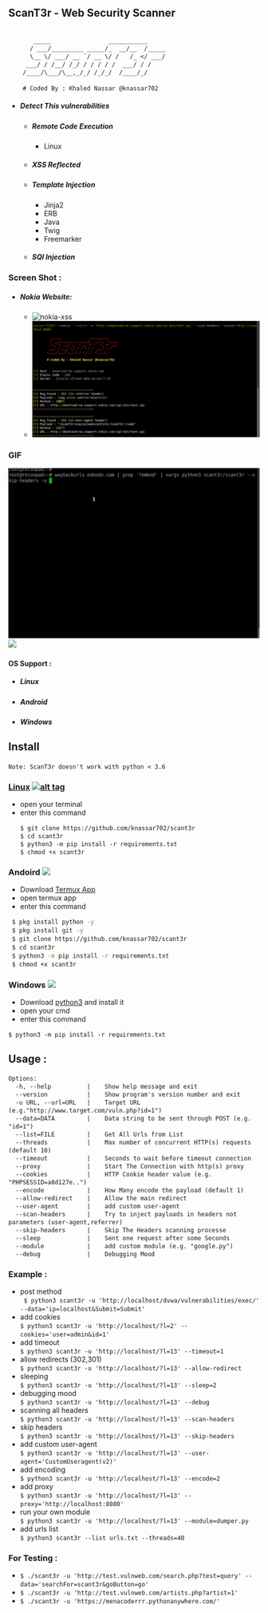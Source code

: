 ## ScanT3r - Web Security Scanner 
````

	   _____                ___________     
	  / ___/_________ _____/_  __/__  /_____
	  \__ \/ ___/ __ `/ __ \/ /   /_ </ ___/
	 ___/ / /__/ /_/ / / / / /  ___/ / /    
	/____/\___/\__,_/_/ /_/_/  /____/_/
	
	# Coded By : Khaled Nassar @knassar702

````
* ##### Detect This vulnerabilities
  * <h5>Remote Code Execution</h5>
    <ul><li>Linux</li></ul>
  * <h5>XSS Reflected</h5>
  * <h5>Template Injection</h5>
     <ul>
     <li> Jinja2 </li>
     <li> ERB </li>
     <li> Java </li>
     <li> Twig </li>
     <li> Freemarker </li>
     </ul>
  * <h5>SQl Injection </h5> 

### Screen Shot :
   * ##### Nokia Website:
      * <img src="https://i.ibb.co/4N9mdtQ/nokai-sx.png" alt="nokia-xss" border="0"></a>
      * <img src="sc/scant3r_header.png">
### GIF
<img src='sc/scan.gif'>
<img src='https://github.com/knassar702/scant3r/blob/master/sc/scant3r.gif'>

#### OS Support :
- <h5> Linux</h5>
- <h5> Android</h5>
- <h5> Windows</h5>

## Install
`Note: ScanT3r doesn't work with python < 3.6`
### [Linux](https://wikipedia.org/wiki/Linux) [![alt tag](http://icons.iconarchive.com/icons/dakirby309/simply-styled/32/OS-Linux-icon.png)](https://fr.wikipedia.org/wiki/Linux)
* open your terminal 
* enter this command 
   ````
   $ git clone https://github.com/knassar702/scant3r 
   $ cd scant3r 
   $ python3 -m pip install -r requirements.txt
   $ chmod +x scant3r
   ````
### Andoird <img src="https://img.icons8.com/clouds/100/000000/android-os.png">
* Download <a href='https://play.google.com/store/apps/details?id=com.termux&hl=en'>Termux App</a>
* open termux app
* enter this command
````bash
 $ pkg install python -y 
 $ pkg install git -y 
 $ git clone https://github.com/knassar702/scant3r
 $ cd scant3r 
 $ python3 -m pip install -r requirements.txt
 $ chmod +x scant3r
````
### Windows <img src="https://img.icons8.com/color/48/000000/windows-10.png">
* Download <a href='https://www.python.org/downloads/windows/'>python3</a> and install it
* open your cmd
* enter this command 
````
$ python3 -m pip install -r requirements.txt
````

## Usage :
````
Options:
  -h, --help          |    Show help message and exit
  --version           |    Show program's version number and exit
  -u URL, --url=URL   |    Target URL (e.g."http://www.target.com/vuln.php?id=1")
  --data=DATA         |    Data string to be sent through POST (e.g. "id=1")
  --list=FILE         |    Get All Urls from List
  --threads           |    Max number of concurrent HTTP(s) requests (default 10)
  --timeout           |    Seconds to wait before timeout connection
  --proxy             |    Start The Connection with http(s) proxy
  --cookies           |    HTTP Cookie header value (e.g. "PHPSESSID=a8d127e..")
  --encode            |    How Many encode the payload (default 1)
  --allow-redirect    |    Allow the main redirect
  --user-agent        |    add custom user-agent
  --scan-headers      |    Try to inject payloads in headers not parameters (user-agent,referrer)
  --skip-headers      |    Skip The Headers scanning processe
  --sleep             |    Sent one request after some Seconds
  --module            |    add custom module (e.g. "google.py")
  --debug             |    Debugging Mood
````
### Example :
* post method<br>
``` $ python3 scant3r -u 'http://localhost/dvwa/vulnerabilities/exec/' --data='ip=localhost&Submit=Submit'```
* add cookies<br>
```$ python3 scant3r -u 'http://localhost/?l=2' --cookies='user=admin&id=1'```
* add timeout<br>
```$ python3 scant3r -u 'http://localhost/?l=13' --timeout=1```
* allow redirects (302,301)<br>
`$ python3 scant3r -u 'http://localhost/?l=13' --allow-redirect`
* sleeping<br>
```$ python3 scant3r -u 'http://localhost/?l=13' --sleep=2```
* debugging mood<br>
```$ python3 scant3r -u 'http://localhost/?l=13' --debug```
* scanning all headers<br>
```$ python3 scant3r -u 'http://localhost/?l=13' --scan-headers```
* skip headers<br>
```$ python3 scant3r -u 'http://localhost/?l=13' --skip-headers```
* add custom user-agent<br>
```$ python3 scant3r -u 'http://localhost/?l=13' --user-agent='CustomUseragent(v2)'```
* add encoding<br>
```$ python3 scant3r -u 'http://localhost/?l=13' --encode=2```
* add proxy<br>
```$ python3 scant3r -u 'http://localhost/?l=13' --proxy='http://localhost:8080'```
* run your own module<br>
```$ python3 scant3r -u 'http://localhost/?l=13' --module=dumper.py```
* add urls list<br>
```$ python3 scant3r --list urls.txt --threads=40```

### For Testing :
* `$ ./scant3r -u 'http://test.vulnweb.com/search.php?test=query' --data='searchFor=scant3r&goButton=go' `
* `$ ./scant3r -u 'http://test.vulnweb.com/artists.php?artist=1'`
* `$ ./scant3r -u 'https://menacoderrr.pythonanywhere.com/'`
